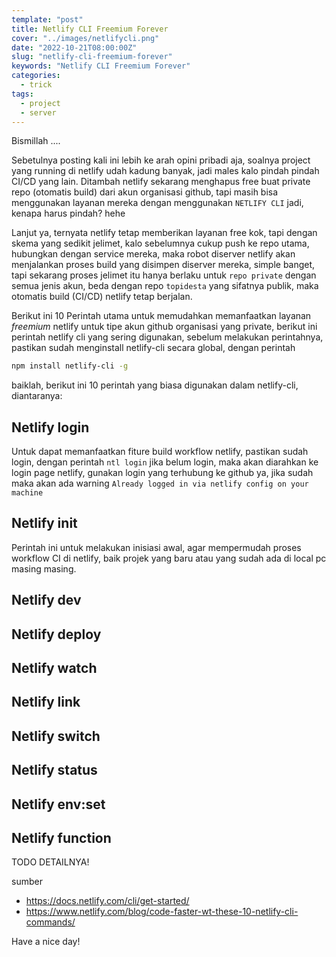 ```yaml
---
template: "post"
title: Netlify CLI Freemium Forever
cover: "../images/netlifycli.png"
date: "2022-10-21T08:00:00Z"
slug: "netlify-cli-freemium-forever"
keywords: "Netlify CLI Freemium Forever"
categories:
  - trick
tags:
  - project
  - server
---
```


Bismillah ....

Sebetulnya posting kali ini lebih ke arah opini pribadi aja, soalnya project yang running di netlify udah kadung banyak, jadi males kalo pindah pindah CI/CD yang lain. Ditambah netlify sekarang menghapus free buat private repo (otomatis build) dari akun organisasi github, tapi masih bisa menggunakan layanan mereka dengan menggunakan `NETLIFY CLI` jadi, kenapa harus pindah? hehe

Lanjut ya, ternyata netlify tetap memberikan layanan free kok, tapi dengan skema yang sedikit jelimet, kalo sebelumnya cukup push ke repo utama, hubungkan dengan service mereka, maka robot diserver netlify akan menjalankan proses build yang disimpen diserver mereka, simple banget, tapi sekarang proses jelimet itu hanya berlaku untuk ``repo private`` dengan semua jenis akun, beda dengan repo `topidesta` yang sifatnya publik, maka otomatis build (CI/CD) netlify tetap berjalan.

Berikut ini 10 Perintah utama untuk memudahkan memanfaatkan layanan *freemium* netlify untuk tipe akun github organisasi yang private, berikut ini perintah netlify cli yang sering digunakan, sebelum melakukan perintahnya, pastikan sudah menginstall netlify-cli secara global, dengan perintah 

```bash
npm install netlify-cli -g 
```

baiklah, berikut ini 10 perintah yang biasa digunakan dalam netlify-cli, diantaranya:

## Netlify login

Untuk dapat memanfaatkan fiture build workflow netlify, pastikan sudah login, dengan perintah `ntl login` jika belum login, maka akan diarahkan ke login page netlify, gunakan login yang terhubung ke github ya, jika sudah maka akan ada warning `Already logged in via netlify config on your machine`

## Netlify init

Perintah ini untuk melakukan inisiasi awal, agar mempermudah proses workflow CI di netlify, baik projek yang baru atau yang sudah ada di local pc masing masing.

## Netlify dev

## Netlify deploy

## Netlify watch

## Netlify link

## Netlify switch 

## Netlify status

## Netlify env:set

## Netlify function

TODO DETAILNYA!

sumber
- https://docs.netlify.com/cli/get-started/
- https://www.netlify.com/blog/code-faster-wt-these-10-netlify-cli-commands/


Have a nice day!

